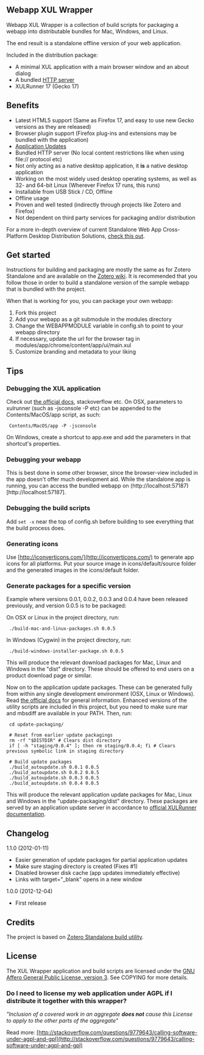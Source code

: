 Webapp XUL Wrapper
-----------------------------
Webapp XUL Wrapper is a collection of build scripts for packaging a webapp into distributable bundles for Mac, Windows, and Linux.

The end result is a standalone offline version of your web application.

Included in the distribution package:

* A minimal XUL application with a main browser window and an about dialog
* A bundled [HTTP server](https://developer.mozilla.org/en-US/docs/Httpd.js/HTTP_server_for_unit_tests)
* XULRunner 17 (Gecko 17)

Benefits
-----------------------------

* Latest HTML5 support (Same as Firefox 17, and easy to use new Gecko versions as they are released)
* Browser plugin support (Firefox plug-ins and extensions may be bundled with the application)
* [Application Updates](https://developer.mozilla.org/en-US/docs/XULRunner/Application_Update)
* Bundled HTTP server (No local content restrictions like when using file:// protocol etc)
* Not only acting as a native desktop application, it **is** a native desktop application
* Working on the most widely used desktop operating systems, as well as 32- and 64-bit Linux (Wherever Firefox 17 runs, this runs)
* Installable from USB Stick / CD, Offline
* Offline usage
* Proven and well tested (indirectly through projects like Zotero and Firefox)
* Not dependent on third party services for packaging and/or distribution

For a more in-depth overview of current Standalone Web App Cross-Platform Desktop Distribution Solutions, [check this out](http://blog.neamlabs.com/post/36584972328/2012-11-26-web-app-cross-platform-desktop-distribution).

Get started
-----------------------------
Instructions for building and packaging are mostly the same as for Zotero Standalone and are available on the [Zotero wiki](http://www.zotero.org/support/dev/client_coding/building_the_standalone_client).
It is recommended that you follow those in order to build a standalone version of the sample webapp that is bundled with the project.

When that is working for you, you can package your own webapp:

1. Fork this project
2. Add your webapp as a git submodule in the modules directory
3. Change the WEBAPPMODULE variable in config.sh to point to your webapp directory
4. If necessary, update the url for the browser tag in modules/app/chrome/content/app/ui/main.xul
5. Customize branding and metadata to your liking

Tips
-----------------------------
### Debugging the XUL application
Check out [the official docs](https://developer.mozilla.org/en/docs/Debugging_a_XULRunner_Application), stackoverflow etc. On OSX, parameters to xulrunner (such as -jsconsole -P etc) can be appended to the Contents/MacOS/app script, as such:

     Contents/MacOS/app -P -jsconsole

On Windows, create a shortcut to app.exe and add the parameters in that shortcut's properties.

### Debugging your webapp
This is best done in some other browser, since the browser-view included in the app doesn't offer much development aid. While the standalone app is running, you can access the bundled webapp on (http://localhost:57187)[http://localhost:57187].

### Debugging the build scripts
Add `set -x` near the top of config.sh before building to see everything that the build process does.

### Generating icons
Use [http://iconverticons.com/](http://iconverticons.com/) to generate app icons for all platforms. Put your source image in icons/default/source folder and the generated images in the icons/default folder.

### Generate packages for a specific version
Example where versions 0.0.1, 0.0.2, 0.0.3 and 0.0.4 have been released previously, and version 0.0.5 is to be packaged:

On OSX or Linux in the project directory, run:

     ./build-mac-and-linux-packages.sh 0.0.5

In Windows (Cygwin) in the project directory, run:

     ./build-windows-installer-package.sh 0.0.5

This will produce the relevant download packages for Mac, Linux and Windows in the "dist" directory. These should be offered to end users on a product download page or similar.

Now on to the application update packages. These can be generated fully from within any single development environment (OSX, Linux or Windows). Read [the official docs](https://developer.mozilla.org/en-US/docs/XULRunner/Application_Update) for general information. Enhanced versions of the utility scripts are included in this project, but you need to make sure mar and mbsdiff are available in your PATH. Then, run:

     cd update-packaging/

     # Reset from earlier update packagings
     rm -rf "$DISTDIR" # Clears dist directory
     if [ -h "staging/0.0.4" ]; then rm staging/0.0.4; fi # Clears previous symbolic link in staging directory

     # Build update packages
     ./build_autoupdate.sh 0.0.1 0.0.5
     ./build_autoupdate.sh 0.0.2 0.0.5
     ./build_autoupdate.sh 0.0.3 0.0.5
     ./build_autoupdate.sh 0.0.4 0.0.5

This will produce the relevant application update packages for Mac, Linux and Windows in the "update-packaging/dist" directory. These packages are served by an application update server in accordance to [official XULRunner documentation](https://developer.mozilla.org/en-US/docs/Mozilla/Setting_up_an_update_server).

Changelog
-----------------------------

1.1.0 (2012-01-11)

 - Easier generation of update packages for partial application updates
 - Make sure staging directory is created (Fixes #1)
 - Disabled browser disk cache (app updates immediately effective)
 - Links with target="_blank" opens in a new window

1.0.0 (2012-12-04)

 - First release

Credits
-----------------------------
The project is based on [Zotero Standalone build utility](https://github.com/zotero/zotero-standalone-build).

License
-----------------------------
The XUL Wrapper application and build scripts are licensed under the [GNU Affero General Public License, version 3](http://www.gnu.org/licenses/agpl-3.0.html). See COPYING for more details.

### Do I need to license my web application under AGPL if I distribute it together with this wrapper?

*"Inclusion of a covered work in an aggregate **does not** cause this License to apply to the other parts of the aggregate"*

Read more: [http://stackoverflow.com/questions/9779643/calling-software-under-agpl-and-gpl](http://stackoverflow.com/questions/9779643/calling-software-under-agpl-and-gpl)
